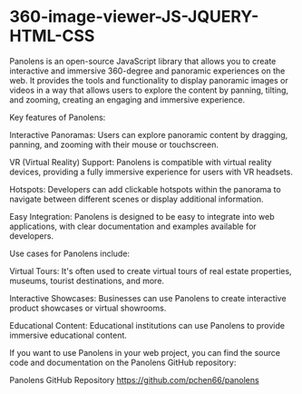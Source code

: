 # 360-image-viewer-JS-JQUERY-HTML-CSS
Panolens is an open-source JavaScript library that allows you to create interactive and immersive 360-degree and panoramic experiences on the web. It provides the tools and functionality to display panoramic images or videos in a way that allows users to explore the content by panning, tilting, and zooming, creating an engaging and immersive experience.

Key features of Panolens:

Interactive Panoramas: Users can explore panoramic content by dragging, panning, and zooming with their mouse or touchscreen.

VR (Virtual Reality) Support: Panolens is compatible with virtual reality devices, providing a fully immersive experience for users with VR headsets.

Hotspots: Developers can add clickable hotspots within the panorama to navigate between different scenes or display additional information.

Easy Integration: Panolens is designed to be easy to integrate into web applications, with clear documentation and examples available for developers.

Use cases for Panolens include:

Virtual Tours: It's often used to create virtual tours of real estate properties, museums, tourist destinations, and more.

Interactive Showcases: Businesses can use Panolens to create interactive product showcases or virtual showrooms.

Educational Content: Educational institutions can use Panolens to provide immersive educational content.

If you want to use Panolens in your web project, you can find the source code and documentation on the Panolens GitHub repository:

Panolens GitHub Repository https://github.com/pchen66/panolens
